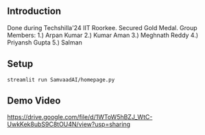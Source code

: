 ## Introduction
Done during Techshilla'24 IIT Roorkee. Secured Gold Medal.
Group Members:
1.) Arpan Kumar
2.) Kumar Aman
3.) Meghnath Reddy
4.) Priyansh Gupta
5.) Salman
## Setup
```
streamlit run SamvaadAI/homepage.py
```
## Demo Video

https://drive.google.com/file/d/1WToW5hBZJ_WtC-UwkKek8ubS9C8tOU4N/view?usp=sharing
